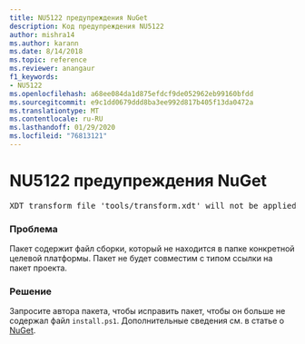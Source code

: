 ```yaml
---
title: NU5122 предупреждения NuGet
description: Код предупреждения NU5122
author: mishra14
ms.author: karann
ms.date: 8/14/2018
ms.topic: reference
ms.reviewer: anangaur
f1_keywords:
- NU5122
ms.openlocfilehash: a68ee084da1d875efdcf9de052962eb99160bfdd
ms.sourcegitcommit: e9c1dd0679ddd8ba3ee992d817b405f13da0472a
ms.translationtype: MT
ms.contentlocale: ru-RU
ms.lasthandoff: 01/29/2020
ms.locfileid: "76813121"
---
```

# <a name="nuget-warning-nu5122"></a>NU5122 предупреждения NuGet
<pre>XDT transform file 'tools/transform.xdt' will not be applied when the package is installed after the migration.</pre>

### <a name="issue"></a>Проблема

Пакет содержит файл сборки, который не находится в папке конкретной целевой платформы. Пакет не будет совместим с типом ссылки на пакет проекта.


### <a name="solution"></a>Решение

Запросите автора пакета, чтобы исправить пакет, чтобы он больше не содержал файл `install.ps1`. Дополнительные сведения см. в статье о [NuGet](../../consume-packages/migrate-packages-config-to-package-reference.md).
